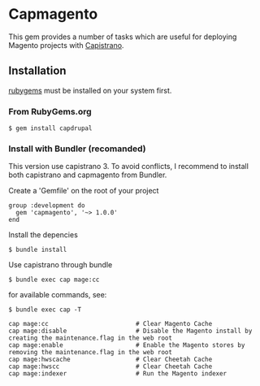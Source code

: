 # Capmagento

This gem provides a number of tasks which are useful for deploying Magento projects with [Capistrano](https://github.com/capistrano/capistrano).

## Installation
[rubygems](http://rubygems.org) must be installed on your system first.

### From RubyGems.org

    $ gem install capdrupal

### Install with Bundler (recomanded)

This version use capistrano 3. To avoid conflicts, I recommend to install both capistrano and capmagento from Bundler.

Create a 'Gemfile' on the root of your project

    group :development do
      gem 'capmagento', '~> 1.0.0'
    end

Install the depencies

    $ bundle install

Use capistrano through bundle

    $ bundle exec cap mage:cc

for available commands, see:

    $ bundle exec cap -T

    cap mage:cc                        # Clear Magento Cache
    cap mage:disable                   # Disable the Magento install by creating the maintenance.flag in the web root
    cap mage:enable                    # Enable the Magento stores by removing the maintenance.flag in the web root
    cap mage:hwscache                  # Clear Cheetah Cache
    cap mage:hwscc                     # Clear Cheetah Cache
    cap mage:indexer                   # Run the Magento indexer
